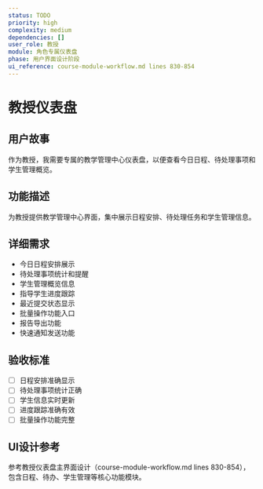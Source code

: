 ```yaml
---
status: TODO
priority: high
complexity: medium
dependencies: []
user_role: 教授
module: 角色专属仪表盘
phase: 用户界面设计阶段
ui_reference: course-module-workflow.md lines 830-854
---
```


# 教授仪表盘

## 用户故事
作为教授，我需要专属的教学管理中心仪表盘，以便查看今日日程、待处理事项和学生管理概览。

## 功能描述
为教授提供教学管理中心界面，集中展示日程安排、待处理任务和学生管理信息。

## 详细需求
- 今日日程安排展示
- 待处理事项统计和提醒
- 学生管理概览信息
- 指导学生进度跟踪
- 最近提交状态显示
- 批量操作功能入口
- 报告导出功能
- 快速通知发送功能

## 验收标准
- [ ] 日程安排准确显示
- [ ] 待处理事项统计正确
- [ ] 学生信息实时更新
- [ ] 进度跟踪准确有效
- [ ] 批量操作功能完整

## UI设计参考
参考教授仪表盘主界面设计（course-module-workflow.md lines 830-854），包含日程、待办、学生管理等核心功能模块。